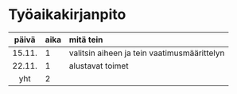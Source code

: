 # Työaikakirjanpito

| päivä | aika | mitä tein  |
| :----:|:-----| :-----|
| 15.11.| 1    | valitsin aiheen ja tein vaatimusmäärittelyn |
| 22.11.| 1    | alustavat toimet
| yht   | 2    | |
